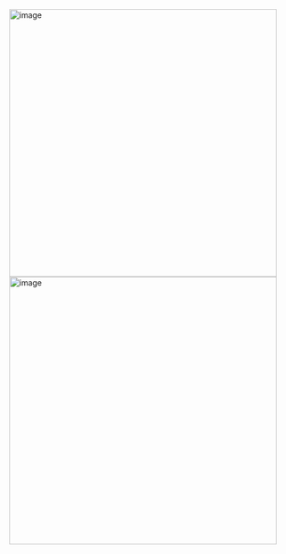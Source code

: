 <img width="480" alt="image" src="https://github.com/user-attachments/assets/754b88da-7e3d-47ed-8d23-8be1f5722311">
<img width="480" alt="image" src="https://github.com/user-attachments/assets/ce584bd4-04f1-4511-acb4-ce48cbd05625">
